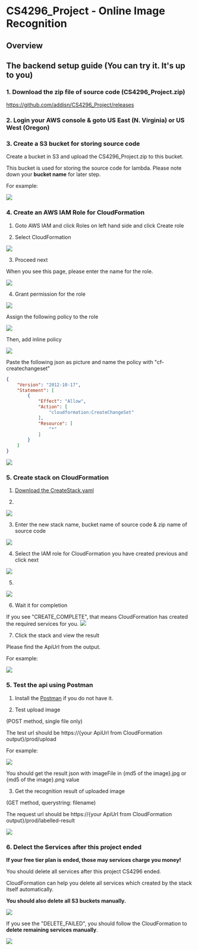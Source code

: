 # CS4296_Project - Online Image Recognition

## Overview



## The backend setup guide (You can try it. It's up to you)

### 1. Download the zip file of source code (CS4296_Project.zip)

https://github.com/addisn/CS4296_Project/releases

### 2. Login your AWS console & goto US East (N. Virginia) or US West (Oregon)

### 3. Create a S3 bucket for storing source code

Create a bucket in S3 and upload the CS4296_Project.zip to this bucket.

This bucket is used for storing the source code for lambda. Please note down your **bucket name** for later step.

For example:

<kbd><img src="./ReadmePicture/s3.PNG" /></kbd>

### 4. Create an AWS IAM Role for CloudFormation

1. Goto AWS IAM and click Roles on left hand side and click Create role

2. Select CloudFormation

<kbd><img src="./ReadmePicture/r1.PNG" /></kbd>

3. Proceed next

When you see this page, please enter the name for the role.

<kbd><img src="./ReadmePicture/r2.PNG" /></kbd>

4. Grant permission for the role

<kbd><img src="./ReadmePicture/r3.PNG" /></kbd>

Assign the following policy to the role

<kbd><img src="./ReadmePicture/r4.PNG" /></kbd> 

Then, add inline policy

<kbd><img src="./ReadmePicture/r5.PNG" /></kbd> 

Paste the following json as picture and name the policy with "cf-createchangeset"
```json
{
    "Version": "2012-10-17",
    "Statement": [
        {
            "Effect": "Allow",
            "Action": [
                "cloudformation:CreateChangeSet"
            ],
            "Resource": [
                "*"
            ]
        }
    ]
}
```

<kbd><img src="./ReadmePicture/r6.PNG" /></kbd>


### 5. Create stack on CloudFormation

1. [Download the CreateStack.yaml](https://github.com/addisn/CS4296_Project/tree/master/CloudFormation%E2%80%8EStack)

2. 

<kbd><img src="./ReadmePicture/1.PNG" /></kbd>

3. Enter the new stack name, bucket name of source code & zip name of source code

<kbd><img src="./ReadmePicture/2.PNG" /></kbd>

4. Select the IAM role for CloudFormation you have created previous and click next

<kbd><img src="./ReadmePicture/3.PNG" /></kbd>

5. 

<kbd><img src="./ReadmePicture/4.PNG" /></kbd>

6. Wait it for completion

If you see "CREATE_COMPLETE", that means CloudFormation has created the required services for you.
<kbd><img src="./ReadmePicture/5.PNG" /></kbd>

7. Click the stack and view the result

Please find the ApiUrl from the output.

For example:

<kbd><img src="./ReadmePicture/6.PNG" /></kbd>

### 5. Test the api using Postman

1. Install the [Postman](https://chrome.google.com/webstore/detail/postman/fhbjgbiflinjbdggehcddcbncdddomop) if you do not have it.

2. Test upload image

(POST method, single file only)

The test url should be https://{your ApiUrl from CloudFormation output}/prod/upload

For example:

<kbd><img src="./ReadmePicture/7.PNG" /></kbd>

You should get the result json with imageFile in {md5 of the image}.jpg or {md5 of the image}.png value

3. Get the recognition result of uploaded image

(GET method, querystring: filename)

The request url should be https://{your ApiUrl from CloudFormation output}/prod/labelled-result

<kbd><img src="./ReadmePicture/8.PNG" /></kbd>


### 6. Delect the Services after this project ended

**If your free tier plan is ended, those may services charge you money!**

You should delete all services after this project CS4296 ended.

CloudFormation can help you delete all services which created by the stack itself automatically.

**You should also delete all S3 buckets manually.**

<kbd><img src="./ReadmePicture/9.PNG" /></kbd>

If you see the "DELETE_FAILED", you should follow the CloudFormation to **delete remaining services manually**.

<kbd><img src="./ReadmePicture/10.PNG" /></kbd>
